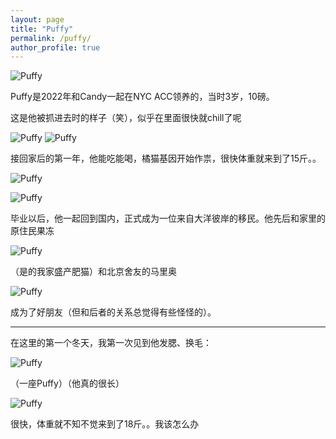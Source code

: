 ```yaml
---
layout: page
title: "Puffy"
permalink: /puffy/
author_profile: true
---
```


![Puffy](/images/puffy/puffy-be-good.jpg)

Puffy是2022年和Candy一起在NYC ACC领养的，当时3岁，10磅。

这是他被抓进去时的样子（笑），似乎在里面很快就chill了呢

![Puffy](/images/puffy/puffy-caught-concerned.jpeg)
![Puffy](/images/puffy/puffy-caught-chill.jpeg)

接回家后的第一年，他能吃能喝，橘猫基因开始作祟，很快体重就来到了15斤。。

![Puffy](/images/puffy/puffy-be-small.jpg)

![Puffy](/images/puffy/puffy-bread.jpg)

毕业以后，他一起回到国内，正式成为一位来自大洋彼岸的移民。他先后和家里的原住民果冻

![Puffy](/images/puffy/puffy-jelly.jpg)

（是的我家盛产肥猫）和北京舍友的马里奥

![Puffy](/images/puffy/puffy-mario.jpg)

成为了好朋友（但和后者的关系总觉得有些怪怪的）。

---

在这里的第一个冬天，我第一次见到他发腮、换毛：

![Puffy](/images/puffy/puffy-explode.jpg)

（一座Puffy）（他真的很长）

![Puffy](/images/puffy/puffy-be-long.jpg)

很快，体重就不知不觉来到了18斤。。我该怎么办

